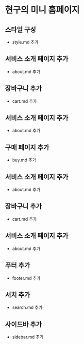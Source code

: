 # 현구의 미니 홈페이지

## 스타일 구성
- style.md 추가

## 서비스 소개 페이지 추가
- about.md 추가

## 장바구니 추가
- cart.md 추가

## 서비스 소개 페이지 추가
- about.md 추가

## 구매 페이지 추가
- buy.md 추가

## 서비스 소개 페이지 추가
- about.md 추가

## 장바구니 추가
- cart.md 추가

## 서비스 소개 페이지 추가
- about.md 추가

## 푸터 추가
- footer.md 추가

## 서치 추가
- search.md 추가

## 사이드바 추가
- sidebar.md 추가
